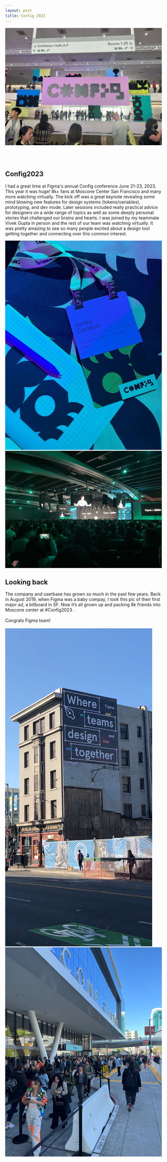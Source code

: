 ```yaml
---
layout: post
title: Config 2023
---
```


![Congfig conference banner at Moscone Center San Francisco](/assets/posts/config1.jpg)

<br/><br/>
## Config2023
I had a great time at Figma's annual Config conference June 21-23, 2023. This year it was huge! 8k+ fans at Moscone Center San Francisco and many more watching virtually.<!--more-->
The kick off was a great keynote revealing some mind blowing new features for design systems (tokens/variables), prototyping, and dev mode. Later sessions included really practical advice for designers on a wide range of topics as well as some deeply personal stories that challenged our brains and hearts. 
I was joined by my teammate Vivek Gupta in person and the rest of our team was watching virtually. It was pretty amazing to see so many people excited about a design tool getting together and connecting over this common interest.

![Congfig conference lanyard with my name James Carleton](/assets/posts/config2.jpg)
![Config main stage inside Moscone Center](/assets/posts/config3.jpg)
## Looking back
The company and userbase has grown so much in the past few years. Back in  August 2019, when Figma was a baby compay, I took this pic of their first major ad, a billboard in SF. Now it’s all grown up and packing 8k friends into Moscone center at #Config2023 .
<br/><br/>
Congrats Figma team!
<br/><br/>
![Figma's billboard in SF 2019](/assets/posts/figma-small.jpg)
![People crowded outside Moscone Center for Config 2023](/assets/posts/figma-big.jpg)
